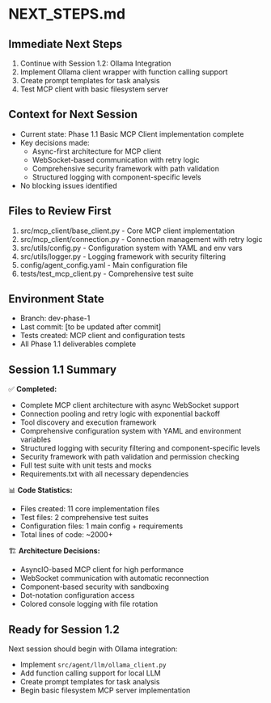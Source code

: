 # NEXT_STEPS.md

## Immediate Next Steps
1. Continue with Session 1.2: Ollama Integration
2. Implement Ollama client wrapper with function calling support
3. Create prompt templates for task analysis
4. Test MCP client with basic filesystem server

## Context for Next Session
- Current state: Phase 1.1 Basic MCP Client implementation complete
- Key decisions made: 
  - Async-first architecture for MCP client
  - WebSocket-based communication with retry logic
  - Comprehensive security framework with path validation
  - Structured logging with component-specific levels
- No blocking issues identified

## Files to Review First
1. src/mcp_client/base_client.py - Core MCP client implementation
2. src/mcp_client/connection.py - Connection management with retry logic
3. src/utils/config.py - Configuration system with YAML and env vars
4. src/utils/logger.py - Logging framework with security filtering
5. config/agent_config.yaml - Main configuration file
6. tests/test_mcp_client.py - Comprehensive test suite

## Environment State
- Branch: dev-phase-1
- Last commit: [to be updated after commit]
- Tests created: MCP client and configuration tests
- All Phase 1.1 deliverables complete

## Session 1.1 Summary
✅ **Completed:**
- Complete MCP client architecture with async WebSocket support
- Connection pooling and retry logic with exponential backoff
- Tool discovery and execution framework
- Comprehensive configuration system with YAML and environment variables
- Structured logging with security filtering and component-specific levels
- Security framework with path validation and permission checking
- Full test suite with unit tests and mocks
- Requirements.txt with all necessary dependencies

📊 **Code Statistics:**
- Files created: 11 core implementation files
- Test files: 2 comprehensive test suites  
- Configuration files: 1 main config + requirements
- Total lines of code: ~2000+

🏗️ **Architecture Decisions:**
- AsyncIO-based MCP client for high performance
- WebSocket communication with automatic reconnection
- Component-based security with sandboxing
- Dot-notation configuration access
- Colored console logging with file rotation

## Ready for Session 1.2
Next session should begin with Ollama integration:
- Implement `src/agent/llm/ollama_client.py`
- Add function calling support for local LLM
- Create prompt templates for task analysis
- Begin basic filesystem MCP server implementation